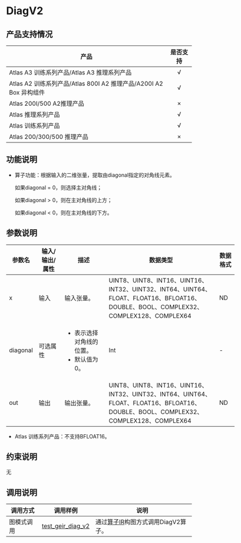# DiagV2

##  产品支持情况

| 产品 | 是否支持 |
| ---- | :----:|
|Atlas A3 训练系列产品/Atlas A3 推理系列产品|√|
|Atlas A2 训练系列产品/Atlas 800I A2 推理产品/A200I A2 Box 异构组件|√|
|Atlas 200I/500 A2推理产品|×|
|Atlas 推理系列产品|√|
|Atlas 训练系列产品|√|
|Atlas 200/300/500 推理产品|×|

## 功能说明

- 算子功能：根据输入的二维张量，提取由diagonal指定的对角线元素。
  
  如果diagonal = 0，则选择主对角线；
  
  如果diagonal > 0，则在主对角线的上方；
  
  如果diagonal < 0，则在主对角线的下方。

## 参数说明

<table class="tg" style="undefined;table-layout: fixed; width: 1576px"><colgroup>
  <col style="width: 50px">
  <col style="width: 70px">
  <col style="width: 120px">
  <col style="width: 300px">
  <col style="width: 50px">
  </colgroup>
  <thead>
    <tr>
      <th>参数名</th>
      <th>输入/输出/属性</th>
      <th>描述</th>
      <th>数据类型</th>
      <th>数据格式</th>
    </tr></thead>
  <tbody>
    <tr>
      <td>x</td>
      <td>输入</td>
      <td>输入张量。</td>
      <td>UINT8、UINT8、INT16、UINT16、INT32、UINT32、INT64、UINT64、FLOAT、FLOAT16、BFLOAT16、DOUBLE、BOOL、COMPLEX32、COMPLEX128、COMPLEX64</td>
      <td>ND</td>
    </tr>
    <tr>
      <td>diagonal</td>
      <td>可选属性</td>
      <td><ul><li>表示选择对角线的位置。</li><li>默认值为0。</li></td>
      <td>Int</td>
      <td>-</td>
    </tr>
    <tr>
      <td>out</td>
      <td>输出</td>
      <td>输出张量。</td>
      <td>UINT8、UINT8、INT16、UINT16、INT32、UINT32、INT64、UINT64、FLOAT、FLOAT16、BFLOAT16、DOUBLE、BOOL、COMPLEX32、COMPLEX128、COMPLEX64</td>
      <td>ND</td>
    </tr>
  </tbody></table>

- Atlas 训练系列产品：不支持BFLOAT16。

## 约束说明

无

## 调用说明

| 调用方式 | 调用样例                                                                   | 说明                                                           |
|--------------|------------------------------------------------------------------------|--------------------------------------------------------------|
| 图模式调用 | [test_geir_diag_v2](./examples/test_geir_diag_v2.cpp)   | 通过[算子IR](./op_graph/diag_v2_proto.h)构图方式调用DiagV2算子。 |
